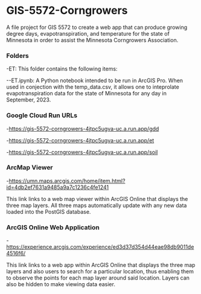 # GIS-5572-Corngrowers

A file project for GIS 5572 to create a web app that can produce growing degree days, evapotranspiration, and temperature for the state of Minnesota in order to assist the Minnesota Corngrowers Association.


### Folders

-ET: This folder contains the following items:

  --ET.ipynb: A Python notebook intended to be run in ArcGIS Pro. When used in conjection with the temp_data.csv, it allows one to inteprolate evapotranspiration data for the state of Minnesota for any day in September, 2023.
  
### Google Cloud Run URLs
-https://gis-5572-corngrowers-4jtpc5ugva-uc.a.run.app/gdd

-https://gis-5572-corngrowers-4jtpc5ugva-uc.a.run.app/et

-https://gis-5572-corngrowers-4jtpc5ugva-uc.a.run.app/soil

### ArcMap Viewer
-https://umn.maps.arcgis.com/home/item.html?id=4db2ef7631a9485a9a7c1236c4fe1241

This link links to a web map viewer within ArcGIS Online that displays the three map layers. All three maps automatically update with any new data loaded into the PostGIS database.

### ArcGIS Online Web Application
-https://experience.arcgis.com/experience/ed3d37d354d44eae98db9011de4516f6/

This link links to a web app within ArcGIS Online that displays the three map layers and also users to search for a particular location, thus enabling them to observe the points for each map layer around said location. Layers can also be hidden to make viewing data easier.
